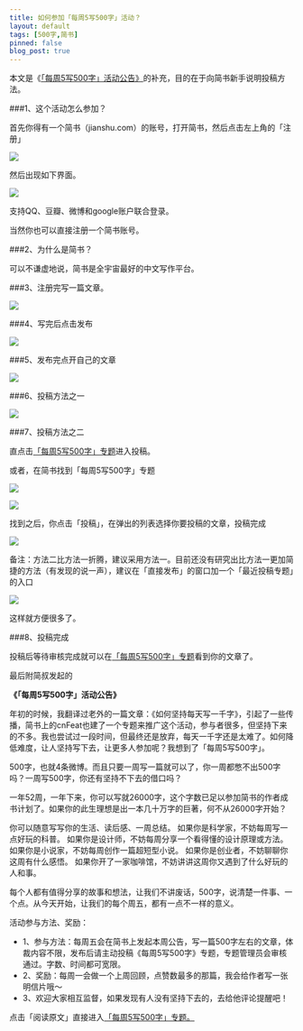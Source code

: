 ```yaml
---
title: 如何参加「每周5写500字」活动？
layout: default
tags: [500字,简书]
pinned: false
blog_post: true
---
```


本文是《[「每周5写500字」活动公告》](http://www.jianshu.com/p/196f5e345210)的补充，目的在于向简书新手说明投稿方法。

###1、这个活动怎么参加？

首先你得有一个简书（jianshu.com）的账号，打开简书，然后点击左上角的「注册」

![](http://cnfeat.qiniudn.com/Image-000-11-21-09-22_112114_092632_AM.jpg)

然后出现如下界面。

![](http://cnfeat.qiniudn.com/Image-000-11-21-09-27.png)

支持QQ、豆瓣、微博和google账户联合登录。

当然你也可以直接注册一个简书账号。


###2、为什么是简书？

可以不谦虚地说，简书是全宇宙最好的中文写作平台。

###3、注册完写一篇文章。

![](http://cnfeat.qiniudn.com/Image-000-11-21-09-31_112114_093158_AM.jpg)

###4、写完后点击发布

![](http://cnfeat.qiniudn.com/Image-000-11-21-09-33_112114_093645_AM.jpg)

###5、发布完点开自己的文章

![](http://cnfeat.qiniudn.com/Image-000-11-21-09-38_112114_093954_AM.jpg)

###6、投稿方法之一

![](http://cnfeat.qiniudn.com/Image-001-11-21-09-38_112114_094537_AM.jpg)


###7、投稿方法之二

直点击[「每周5写500字」专题](http://www.jianshu.com/collection/72c6094dbb37)进入投稿。


或者，在简书找到「每周5写500字」专题

![](http://cnfeat.qiniudn.com/Image-000-11-21-09-48_112114_094840_AM.jpg)

![](http://cnfeat.qiniudn.com/Image-000-11-21-09-49_112114_095154_AM.jpg)

找到之后，你点击「投稿」，在弹出的列表选择你要投稿的文章，投稿完成

![](http://cnfeat.qiniudn.com/Image-001-11-21-09-53_112114_095432_AM.jpg)

备注：方法二比方法一折腾，建议采用方法一。目前还没有研究出比方法一更加简捷的方法（有发现的说一声），建议在「直接发布」的窗口加一个「最近投稿专题」的入口

![](http://cnfeat.qiniudn.com/Image-000-11-21-09-38_112114_101312_AM.jpg)

这样就方便很多了。

###8、投稿完成

投稿后等待审核完成就可以在[「每周5写500字」专题](http://www.jianshu.com/collection/72c6094dbb37)看到你的文章了。


最后附简叔发起的


**《「每周5写500字」活动公告》**

年初的时候，我翻译过老外的一篇文章：《如何坚持每天写一千字》，引起了一些传播，简书上的cnFeat也建了一个专题来推广这个活动，参与者很多，但坚持下来的不多。我也尝试过一段时间，但最终还是放弃，每天一千字还是太难了。如何降低难度，让人坚持写下去，让更多人参加呢？我想到了「每周5写500字」。

500字，也就4条微博。而且只要一周写一篇就可以了，你一周都憋不出500字吗？一周写500字，你还有坚持不下去的借口吗？

一年52周，一年下来，你可以写就26000字，这个字数已足以参加简书的作者成书计划了。如果你的此生理想是出一本几十万字的巨著，何不从26000字开始？

你可以随意写写你的生活、读后感、一周总结。
如果你是科学家，不妨每周写一点好玩的科普。
如果你是设计师，不妨每周分享一个看得懂的设计原理或方法。
如果你是小说家，不妨每周创作一篇超短型小说。
如果你是创业者，不妨聊聊你这周有什么感悟。
如果你开了一家咖啡馆，不妨讲讲这周你又遇到了什么好玩的人和事。

每个人都有值得分享的故事和想法，让我们不讲废话，500字，说清楚一件事、一个点。从今天开始，让我们的每个周五，都有一点不一样的意义。

活动参与方法、奖励：

- 1、参与方法：每周五会在简书上发起本周公告，写一篇500字左右的文章，体裁内容不限，发布后请主动投稿《每周5写500字》专题，专题管理员会审核通过。字数、时间都可宽限。
- 2、奖励：每周一会做一个上周回顾，点赞数最多的那篇，我会给作者写一张明信片哦～
- 3、欢迎大家相互监督，如果发现有人没有坚持下去的，去给他评论提醒吧！

点击「阅读原文」直接进入[「每周5写500字」专题。](http://www.jianshu.com/collection/72c6094dbb37)
